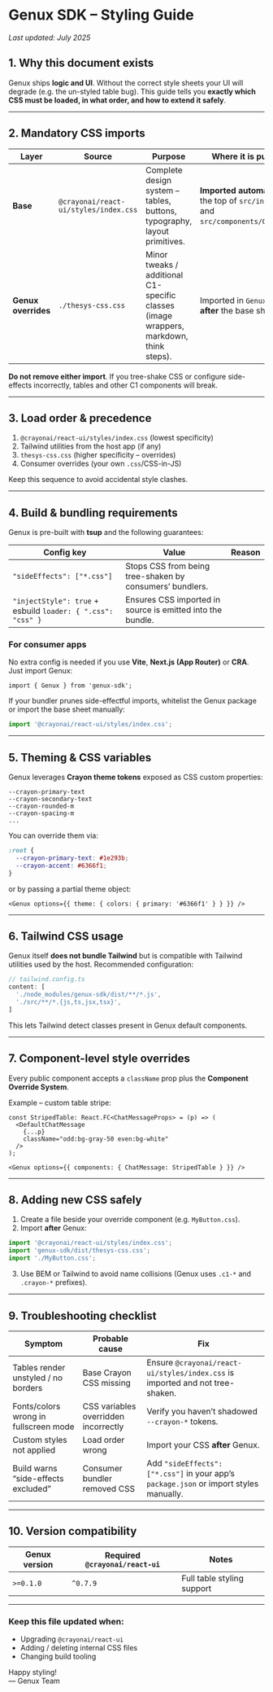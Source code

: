 # Genux SDK – Styling Guide
_Last updated: July 2025_

## 1. Why this document exists  
Genux ships **logic and UI**. Without the correct style sheets your UI will degrade (e.g. the un-styled table bug). This guide tells you **exactly which CSS must be loaded, in what order, and how to extend it safely**.

---

## 2. Mandatory CSS imports  

| Layer | Source | Purpose | Where it is pulled in |
|-------|--------|---------|-----------------------|
| **Base** | `@crayonai/react-ui/styles/index.css` | Complete design system – tables, buttons, typography, layout primitives. | **Imported automatically** at the top of `src/index.ts` and `src/components/Genux.tsx`. |
| **Genux overrides** | `./thesys-css.css` | Minor tweaks / additional C1-specific classes (image wrappers, markdown, think steps). | Imported in `Genux.tsx` **after** the base sheet. |

**Do not remove either import**. If you tree-shake CSS or configure side-effects incorrectly, tables and other C1 components will break.

---

## 3. Load order & precedence  

1. `@crayonai/react-ui/styles/index.css` (lowest specificity)  
2. Tailwind utilities from the host app (if any)  
3. `thesys-css.css` (higher specificity – overrides)  
4. Consumer overrides (your own `.css`/CSS-in-JS)

Keep this sequence to avoid accidental style clashes.

---

## 4. Build & bundling requirements  

Genux is pre-built with **tsup** and the following guarantees:

| Config key | Value | Reason |
|------------|-------|--------|
| `"sideEffects": ["*.css"]` | Stops CSS from being tree-shaken by consumers’ bundlers. |
| `"injectStyle": true` + esbuild `loader: { ".css": "css" }` | Ensures CSS imported in source is emitted into the bundle. |

### For consumer apps  
No extra config is needed if you use **Vite**, **Next.js (App Router)** or **CRA**. Just import Genux:

```tsx
import { Genux } from 'genux-sdk';
```

If your bundler prunes side-effectful imports, whitelist the Genux package or import the base sheet manually:

```ts
import '@crayonai/react-ui/styles/index.css';
```

---

## 5. Theming & CSS variables  

Genux leverages **Crayon theme tokens** exposed as CSS custom properties:

```
--crayon-primary-text
--crayon-secondary-text
--crayon-rounded-m
--crayon-spacing-m
...
```

You can override them via:

```css
:root {
  --crayon-primary-text: #1e293b;
  --crayon-accent: #6366f1;
}
```

or by passing a partial theme object:

```tsx
<Genux options={{ theme: { colors: { primary: '#6366f1' } } }} />
```

---

## 6. Tailwind CSS usage  

Genux itself **does not bundle Tailwind** but is compatible with Tailwind utilities used by the host. Recommended configuration:

```js
// tailwind.config.ts
content: [
  './node_modules/genux-sdk/dist/**/*.js',
  './src/**/*.{js,ts,jsx,tsx}',
]
```

This lets Tailwind detect classes present in Genux default components.

---

## 7. Component-level style overrides  

Every public component accepts a `className` prop plus the **Component Override System**.

Example – custom table stripe:

```tsx
const StripedTable: React.FC<ChatMessageProps> = (p) => (
  <DefaultChatMessage
    {...p}
    className="odd:bg-gray-50 even:bg-white"
  />
);

<Genux options={{ components: { ChatMessage: StripedTable } }} />
```

---

## 8. Adding new CSS safely  

1. Create a file beside your override component (e.g. `MyButton.css`).  
2. Import **after** Genux:

```ts
import '@crayonai/react-ui/styles/index.css';
import 'genux-sdk/dist/thesys-css.css';
import './MyButton.css';
```

3. Use BEM or Tailwind to avoid name collisions (Genux uses `.c1-*` and `.crayon-*` prefixes).

---

## 9. Troubleshooting checklist  

| Symptom | Probable cause | Fix |
|---------|----------------|-----|
| Tables render unstyled / no borders | Base Crayon CSS missing | Ensure `@crayonai/react-ui/styles/index.css` is imported and not tree-shaken. |
| Fonts/colors wrong in fullscreen mode | CSS variables overridden incorrectly | Verify you haven’t shadowed `--crayon-*` tokens. |
| Custom styles not applied | Load order wrong | Import your CSS **after** Genux. |
| Build warns “side-effects excluded” | Consumer bundler removed CSS | Add `"sideEffects": ["*.css"]` in your app’s `package.json` or import styles manually. |

---

## 10. Version compatibility  

| Genux version | Required `@crayonai/react-ui` | Notes |
|---------------|-------------------------------|-------|
| `>=0.1.0`     | `^0.7.9`                      | Full table styling support |

---

### Keep this file updated when:  
- Upgrading `@crayonai/react-ui`  
- Adding / deleting internal CSS files  
- Changing build tooling

Happy styling!  
— Genux Team
